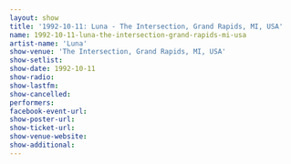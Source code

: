 ```yaml
---
layout: show
title: '1992-10-11: Luna - The Intersection, Grand Rapids, MI, USA'
name: 1992-10-11-luna-the-intersection-grand-rapids-mi-usa
artist-name: 'Luna'
show-venue: 'The Intersection, Grand Rapids, MI, USA'
show-setlist: 
show-date: 1992-10-11
show-radio: 
show-lastfm: 
show-cancelled: 
performers: 
facebook-event-url: 
show-poster-url: 
show-ticket-url: 
show-venue-website: 
show-additional: 
---
```


